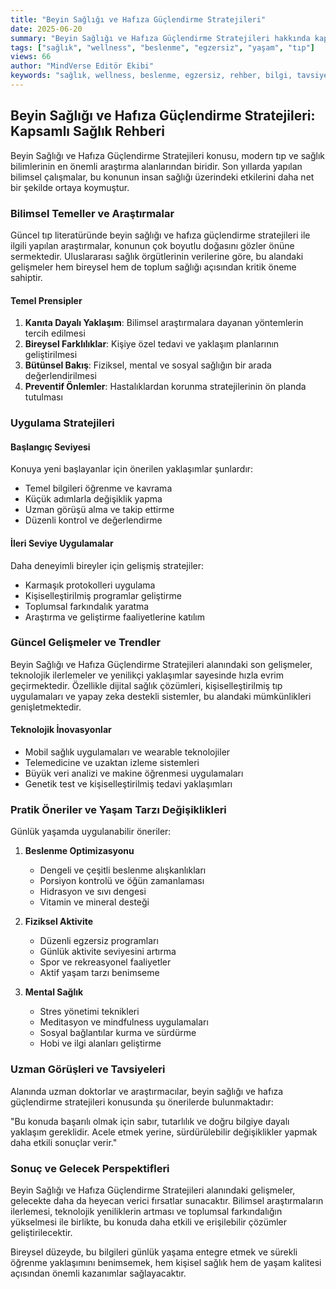 ```yaml
---
title: "Beyin Sağlığı ve Hafıza Güçlendirme Stratejileri"
date: 2025-06-20
summary: "Beyin Sağlığı ve Hafıza Güçlendirme Stratejileri hakkında kapsamlı rehber ve uzman tavsiyeleri ile detaylı bilgiler."
tags: ["sağlık", "wellness", "beslenme", "egzersiz", "yaşam", "tıp"]
views: 66
author: "MindVerse Editör Ekibi"
keywords: "sağlık, wellness, beslenme, egzersiz, rehber, bilgi, tavsiye"
---
```


## Beyin Sağlığı ve Hafıza Güçlendirme Stratejileri: Kapsamlı Sağlık Rehberi

Beyin Sağlığı ve Hafıza Güçlendirme Stratejileri konusu, modern tıp ve sağlık bilimlerinin en önemli araştırma alanlarından biridir. Son yıllarda yapılan bilimsel çalışmalar, bu konunun insan sağlığı üzerindeki etkilerini daha net bir şekilde ortaya koymuştur.

### Bilimsel Temeller ve Araştırmalar

Güncel tıp literatüründe beyin sağlığı ve hafıza güçlendirme stratejileri ile ilgili yapılan araştırmalar, konunun çok boyutlu doğasını gözler önüne sermektedir. Uluslararası sağlık örgütlerinin verilerine göre, bu alandaki gelişmeler hem bireysel hem de toplum sağlığı açısından kritik öneme sahiptir.

#### Temel Prensipler
1. **Kanıta Dayalı Yaklaşım**: Bilimsel araştırmalara dayanan yöntemlerin tercih edilmesi
2. **Bireysel Farklılıklar**: Kişiye özel tedavi ve yaklaşım planlarının geliştirilmesi
3. **Bütünsel Bakış**: Fiziksel, mental ve sosyal sağlığın bir arada değerlendirilmesi
4. **Preventif Önlemler**: Hastalıklardan korunma stratejilerinin ön planda tutulması

### Uygulama Stratejileri

#### Başlangıç Seviyesi
Konuya yeni başlayanlar için önerilen yaklaşımlar şunlardır:
- Temel bilgileri öğrenme ve kavrama
- Küçük adımlarla değişiklik yapma
- Uzman görüşü alma ve takip ettirme
- Düzenli kontrol ve değerlendirme

#### İleri Seviye Uygulamalar
Daha deneyimli bireyler için gelişmiş stratejiler:
- Karmaşık protokolleri uygulama
- Kişiselleştirilmiş programlar geliştirme
- Toplumsal farkındalık yaratma
- Araştırma ve geliştirme faaliyetlerine katılım

### Güncel Gelişmeler ve Trendler

Beyin Sağlığı ve Hafıza Güçlendirme Stratejileri alanındaki son gelişmeler, teknolojik ilerlemeler ve yenilikçi yaklaşımlar sayesinde hızla evrim geçirmektedir. Özellikle dijital sağlık çözümleri, kişiselleştirilmiş tıp uygulamaları ve yapay zeka destekli sistemler, bu alandaki mümkünlikleri genişletmektedir.

#### Teknolojik İnovasyonlar
- Mobil sağlık uygulamaları ve wearable teknolojiler
- Telemedicine ve uzaktan izleme sistemleri
- Büyük veri analizi ve makine öğrenmesi uygulamaları
- Genetik test ve kişiselleştirilmiş tedavi yaklaşımları

### Pratik Öneriler ve Yaşam Tarzı Değişiklikleri

Günlük yaşamda uygulanabilir öneriler:

1. **Beslenme Optimizasyonu**
   - Dengeli ve çeşitli beslenme alışkanlıkları
   - Porsiyon kontrolü ve öğün zamanlaması
   - Hidrasyon ve sıvı dengesi
   - Vitamin ve mineral desteği

2. **Fiziksel Aktivite**
   - Düzenli egzersiz programları
   - Günlük aktivite seviyesini artırma
   - Spor ve rekreasyonel faaliyetler
   - Aktif yaşam tarzı benimseme

3. **Mental Sağlık**
   - Stres yönetimi teknikleri
   - Meditasyon ve mindfulness uygulamaları
   - Sosyal bağlantılar kurma ve sürdürme
   - Hobi ve ilgi alanları geliştirme

### Uzman Görüşleri ve Tavsiyeleri

Alanında uzman doktorlar ve araştırmacılar, beyin sağlığı ve hafıza güçlendirme stratejileri konusunda şu önerilerde bulunmaktadır:

"Bu konuda başarılı olmak için sabır, tutarlılık ve doğru bilgiye dayalı yaklaşım gereklidir. Acele etmek yerine, sürdürülebilir değişiklikler yapmak daha etkili sonuçlar verir."

### Sonuç ve Gelecek Perspektifleri

Beyin Sağlığı ve Hafıza Güçlendirme Stratejileri alanındaki gelişmeler, gelecekte daha da heyecan verici fırsatlar sunacaktır. Bilimsel araştırmaların ilerlemesi, teknolojik yeniliklerin artması ve toplumsal farkındalığın yükselmesi ile birlikte, bu konuda daha etkili ve erişilebilir çözümler geliştirilecektir.

Bireysel düzeyde, bu bilgileri günlük yaşama entegre etmek ve sürekli öğrenme yaklaşımını benimsemek, hem kişisel sağlık hem de yaşam kalitesi açısından önemli kazanımlar sağlayacaktır.
